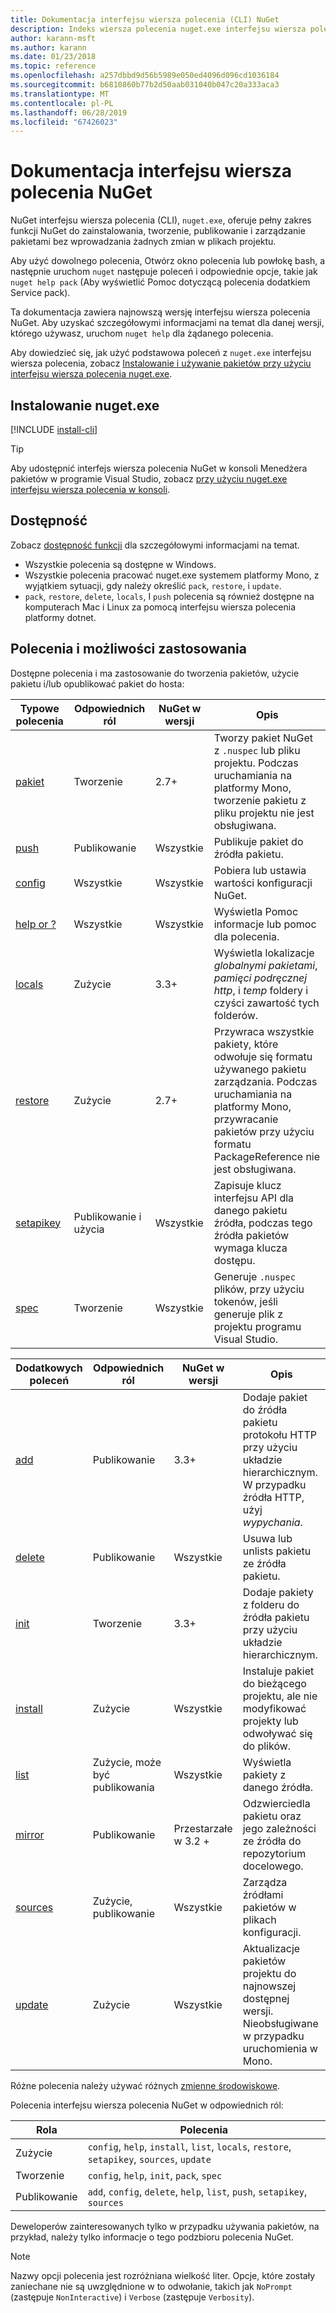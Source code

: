 ```yaml
---
title: Dokumentacja interfejsu wiersza polecenia (CLI) NuGet
description: Indeks wiersza polecenia nuget.exe interfejsu wiersza polecenia
author: karann-msft
ms.author: karann
ms.date: 01/23/2018
ms.topic: reference
ms.openlocfilehash: a257dbbd9d56b5989e050ed4096d096cd1036184
ms.sourcegitcommit: b6810860b77b2d50aab031040b047c20a333aca3
ms.translationtype: MT
ms.contentlocale: pl-PL
ms.lasthandoff: 06/28/2019
ms.locfileid: "67426023"
---
```

# <a name="nuget-cli-reference"></a>Dokumentacja interfejsu wiersza polecenia NuGet

NuGet interfejsu wiersza polecenia (CLI), `nuget.exe`, oferuje pełny zakres funkcji NuGet do zainstalowania, tworzenie, publikowanie i zarządzanie pakietami bez wprowadzania żadnych zmian w plikach projektu.

Aby użyć dowolnego polecenia, Otwórz okno polecenia lub powłokę bash, a następnie uruchom `nuget` następuje poleceń i odpowiednie opcje, takie jak `nuget help pack` (Aby wyświetlić Pomoc dotyczącą polecenia dodatkiem Service pack).

Ta dokumentacja zawiera najnowszą wersję interfejsu wiersza polecenia NuGet. Aby uzyskać szczegółowymi informacjami na temat dla danej wersji, którego używasz, uruchom `nuget help` dla żądanego polecenia.

Aby dowiedzieć się, jak użyć podstawowa poleceń z `nuget.exe` interfejsu wiersza polecenia, zobacz [Instalowanie i używanie pakietów przy użyciu interfejsu wiersza polecenia nuget.exe](../consume-packages/install-use-packages-nuget-cli.md).

## <a name="installing-nugetexe"></a>Instalowanie nuget.exe

[!INCLUDE [install-cli](../includes/install-cli.md)]

> [!Tip]
> Aby udostępnić interfejs wiersza polecenia NuGet w konsoli Menedżera pakietów w programie Visual Studio, zobacz [przy użyciu nuget.exe interfejsu wiersza polecenia w konsoli](package-manager-console.md#using-the-nugetexe-cli-in-the-console).

## <a name="availability"></a>Dostępność

Zobacz [dostępność funkcji](../install-nuget-client-tools.md#feature-availability) dla szczegółowymi informacjami na temat.

- Wszystkie polecenia są dostępne w Windows.
- Wszystkie polecenia pracować nuget.exe systemem platformy Mono, z wyjątkiem sytuacji, gdy należy określić `pack`, `restore`, i `update`.
- `pack`, `restore`, `delete`, `locals`, I `push` polecenia są również dostępne na komputerach Mac i Linux za pomocą interfejsu wiersza polecenia platformy dotnet.

## <a name="commands-and-applicability"></a>Polecenia i możliwości zastosowania

Dostępne polecenia i ma zastosowanie do tworzenia pakietów, użycie pakietu i/lub opublikować pakiet do hosta:

| Typowe polecenia | Odpowiednich ról | NuGet w wersji | Opis |
| --- | --- | --- | --- |
| [pakiet](cli-ref-pack.md) | Tworzenie | 2.7+ | Tworzy pakiet NuGet z `.nuspec` lub pliku projektu. Podczas uruchamiania na platformy Mono, tworzenie pakietu z pliku projektu nie jest obsługiwana. |
| [push](cli-ref-push.md) | Publikowanie | Wszystkie | Publikuje pakiet do źródła pakietu. |
| [config](cli-ref-config.md) | Wszystkie | Wszystkie | Pobiera lub ustawia wartości konfiguracji NuGet. |
| [help or ?](cli-ref-help.md) | Wszystkie | Wszystkie | Wyświetla Pomoc informacje lub pomoc dla polecenia. |
| [locals](cli-ref-locals.md) | Zużycie | 3.3+ | Wyświetla lokalizacje *globalnymi pakietami*, *pamięci podręcznej http*, i *temp* foldery i czyści zawartość tych folderów. |
| [restore](cli-ref-restore.md) | Zużycie | 2.7+ | Przywraca wszystkie pakiety, które odwołuje się formatu używanego pakietu zarządzania. Podczas uruchamiania na platformy Mono, przywracanie pakietów przy użyciu formatu PackageReference nie jest obsługiwana. |
| [setapikey](cli-ref-setapikey.md) | Publikowanie i użycia | Wszystkie | Zapisuje klucz interfejsu API dla danego pakietu źródła, podczas tego źródła pakietów wymaga klucza dostępu. |
| [spec](cli-ref-spec.md) | Tworzenie | Wszystkie | Generuje `.nuspec` plików, przy użyciu tokenów, jeśli generuje plik z projektu programu Visual Studio. |

| Dodatkowych poleceń | Odpowiednich ról | NuGet w wersji | Opis |
| --- | --- | --- | --- |
| [add](cli-ref-add.md) | Publikowanie | 3.3+ | Dodaje pakiet do źródła pakietu protokołu HTTP przy użyciu układzie hierarchicznym. W przypadku źródła HTTP, użyj *wypychania*. |
| [delete](cli-ref-delete.md) | Publikowanie | Wszystkie | Usuwa lub unlists pakietu ze źródła pakietu. |
| [init](cli-ref-init.md) | Tworzenie | 3.3+ | Dodaje pakiety z folderu do źródła pakietu przy użyciu układzie hierarchicznym. |
| [install](cli-ref-install.md) | Zużycie | Wszystkie | Instaluje pakiet do bieżącego projektu, ale nie modyfikować projekty lub odwoływać się do plików. |
| [list](cli-ref-list.md) | Zużycie, może być publikowania | Wszystkie | Wyświetla pakiety z danego źródła. |
| [mirror](cli-ref-mirror.md) | Publikowanie | Przestarzałe w 3.2 + | Odzwierciedla pakietu oraz jego zależności ze źródła do repozytorium docelowego. |
| [sources](cli-ref-sources.md) | Zużycie, publikowanie | Wszystkie | Zarządza źródłami pakietów w plikach konfiguracji. |
| [update](cli-ref-update.md) | Zużycie | Wszystkie | Aktualizacje pakietów projektu do najnowszej dostępnej wersji. Nieobsługiwane w przypadku uruchomienia w Mono. |

Różne polecenia należy używać różnych [zmienne środowiskowe](cli-ref-environment-variables.md).

Polecenia interfejsu wiersza polecenia NuGet w odpowiednich ról:

| Rola | Polecenia |
| --- | --- |
| Zużycie | `config`, `help`, `install`, `list`, `locals`, `restore`, `setapikey`, `sources`, `update` |
| Tworzenie | `config`, `help`, `init`, `pack`, `spec` |
| Publikowanie | `add`, `config`, `delete`, `help`, `list`, `push`, `setapikey`, `sources` |

Deweloperów zainteresowanych tylko w przypadku używania pakietów, na przykład, należy tylko informacje o tego podzbioru polecenia NuGet.

> [!Note]
> Nazwy opcji polecenia jest rozróżniana wielkość liter. Opcje, które zostały zaniechane nie są uwzględnione w to odwołanie, takich jak `NoPrompt` (zastępuje `NonInteractive`) i `Verbose` (zastępuje `Verbosity`).
